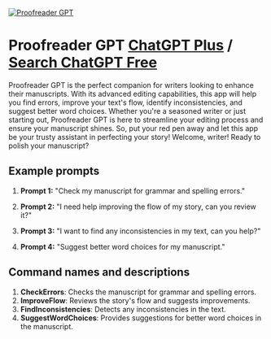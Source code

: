 
[![Proofreader GPT](https://files.oaiusercontent.com/file-2br9bKeNg2uXRejXXeZevSR9?se=2123-10-16T22%3A37%3A17Z&sp=r&sv=2021-08-06&sr=b&rscc=max-age%3D31536000%2C%20immutable&rscd=attachment%3B%20filename%3D05a826d4-f591-4a25-8a14-49647ad8446a.png&sig=dPGv8RymIxpdRUhr9VrxWlKrjIC3IaXagXwYOX1OdfM%3D)](https://chat.openai.com/g/g-NSy4aqJZT-proofreader-gpt)

# Proofreader GPT [ChatGPT Plus](https://chat.openai.com/g/g-NSy4aqJZT-proofreader-gpt) / [Search ChatGPT Free](https://gptcall.net/index.html#/?search=Proofreader%20GPT)

Proofreader GPT is the perfect companion for writers looking to enhance their manuscripts. With its advanced editing capabilities, this app will help you find errors, improve your text's flow, identify inconsistencies, and suggest better word choices. Whether you're a seasoned writer or just starting out, Proofreader GPT is here to streamline your editing process and ensure your manuscript shines. So, put your red pen away and let this app be your trusty assistant in perfecting your story! Welcome, writer! Ready to polish your manuscript?

## Example prompts

1. **Prompt 1:** "Check my manuscript for grammar and spelling errors."

2. **Prompt 2:** "I need help improving the flow of my story, can you review it?"

3. **Prompt 3:** "I want to find any inconsistencies in my text, can you help?"

4. **Prompt 4:** "Suggest better word choices for my manuscript."

## Command names and descriptions

1. **CheckErrors**: Checks the manuscript for grammar and spelling errors.
2. **ImproveFlow**: Reviews the story's flow and suggests improvements.
3. **FindInconsistencies**: Detects any inconsistencies in the text.
4. **SuggestWordChoices**: Provides suggestions for better word choices in the manuscript.


